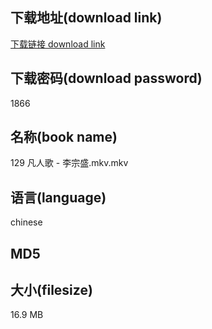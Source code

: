 ## 下载地址(download link)
[下载链接 download link](https://voluble-croquembouche-d321dc.netlify.app/?s=129+%E5%87%A1%E4%BA%BA%E6%AD%8C+-+%E6%9D%8E%E5%AE%97%E7%9B%9B.mkv)

## 下载密码(download password)
1866

## 名称(book name)
129 凡人歌 - 李宗盛.mkv.mkv

## 语言(language)
chinese

## MD5


## 大小(filesize)
16.9 MB
